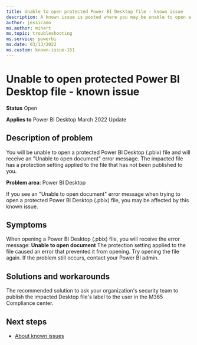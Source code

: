 ```yaml
---
title: Unable to open protected Power BI Desktop file - known issue
description: A known issue is posted where you may be unable to open a protected Power BI Desktop file.
author: jessicamo
ms.author: mihart
ms.topic: troubleshooting  
ms.service: powerbi
ms.date: 03/13/2022
ms.custom: known-issue-151
---
```


# Unable to open protected Power BI Desktop file - known issue

**Status**
Open

**Applies to**
Power BI Desktop March 2022 Update

## Description of problem

You will be unable to open a protected Power BI Desktop (.pbix) file and will receive an "Unable to open document" error message.  The impacted file has a protection setting applied to the file that has not been published to you.

**Problem area**: Power BI Desktop

If you see an "Unable to open document" error message when trying to open a protected Power BI Desktop (.pbix) file, you may be affected by this known issue.

## Symptoms

When opening a Power BI Desktop (.pbix) file, you will receive the error message:
**Unable to open document**
The protection setting applied to the file caused an error that prevented it from opening. Try opening the file again. If the problem still occurs, contact your Power BI admin.

## Solutions and workarounds

The recommended solution to ask your organization's security team to publish the impacted Desktop file's label to the user in the M365 Compliance center.

## Next steps

- [About known issues](power-bi-known-issues.md)
